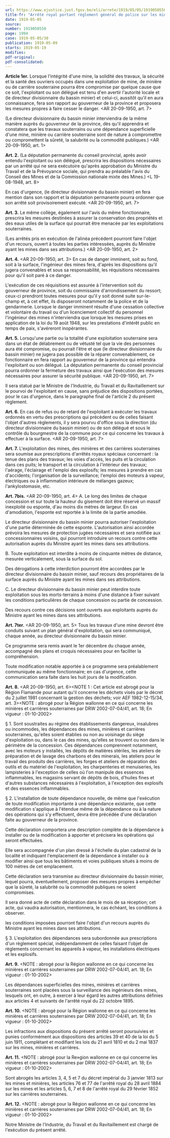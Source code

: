```yaml
---
url: https://www.ejustice.just.fgov.be/eli/arrete/1919/05/05/1919050550/justel
title-fr: "Arrêté royal portant règlement général de police sur les mines, minières et carrières souterraines. (NOTE : abrogé pour la Région flamande dans la mesure où il se réfère à des matières relevant de la compétence de la Région flamande <AGF 2011-07-15/41, art. 32, 003; En vigueur : 06-09-2013>) (NOTE : Consultation des versions antérieures à partir du 08-06-1989 et mise à jour au 06-09-2011)"
date: 1919-05-05
source:
number: 1919050550
page: 1994
case: 1919-05-05/30
publication: 1919-05-09
starts: 1919-05-19
modifies:
pdf-original:
pdf-consolidated:
---
```


**Article 1er.** Lorsque l'intégrité d'une mine, la solidité des travaux, la sécurité et la santé des ouvriers occupés dans une exploitation de mine, de minière ou de carrière souterraine pourra être compromise par quelque cause que ce soit, l'exploitant ou son délégué est tenu d'en avertir l'autorité locale et (le directeur divisionnaire du bassin minier) et celui-ci, aussitôt qu'il en aura connaissance, fera son rapport au gouverneur de la province et proposera les mesures propres à faire cesser le danger. <AR 20-09-1950, art. 7>

(Le directeur divisionnaire du bassin minier interviendra de la même manière auprès du gouverneur de la province, dès qu'il apprendra et constatera que les travaux souterrains ou une dépendance superficielle d'une mine, minière ou carrière souterraine sont de nature à compromettre ou compromettent la sûreté, la salubrité ou la commodité publiques.) <AR 20-09-1950, art. 1>

**Art. 2.** (La députation permanente du conseil provincial, après avoir entendu l'exploitant ou son délégué, prescrira les dispositions nécessaires par un arrêté qui ne sera exécutoire qu'après approbation du Ministre du Travail et de la Prévoyance sociale, qui prendra au préalable l'avis du Conseil des Mines et de la Commission nationale mixte des Mines.) <L 19-08-1948, art. 8>

En cas d'urgence, (le directeur divisionnaire du bassin minier) en fera mention dans son rapport et la députation permanente pourra ordonner que son arrêté soit provisoirement exécuté. <AR 20-09-1950, art. 7>

**Art. 3.** Le même collège, également sur l'avis du même fonctionnaire, prescrira les mesures destinées à assurer la conservation des propriétés et des eaux utiles de la surface qui pourrait être menacée par les exploitations souterraines.

(Les arrêtés pris en exécution de l'alinéa précédent pourront faire l'objet d'un recours, ouvert à toutes les parties intéressées, auprès du Ministre ayant les mines dans ses attributions.) <AR 20-09-1950, art. 2>

**Art. 4.** <AR 20-09-1950, art. 3> En cas de danger imminent, soit au fond, soit à la surface, l'ingénieur des mines fera, d'après les dispositions qu'il jugera convenables et sous sa responsabilité, les réquisitions nécessaires pour qu'il soit paré à ce danger.

L'exécution de ces réquisitions est assurée à l'intervention soit du gouverneur de province, soit du commissaire d'arrondissement du ressort; ceux-ci prendront toutes mesures pour qu'il y soit donné suite sur-le-champ et, à cet effet, ils disposeront notamment de la police et de la gendarmerie. Lorsque le danger imminent résulte d'une cessation collective et volontaire du travail ou d'un licenciement collectif du personnel l'ingénieur des mines n'interviendra que lorsque les mesures prises en application de la loi du 19 août 1948, sur les prestations d'intérêt public en temps de paix, s'avéreront inopérantes.

**Art. 5.** Lorsqu'une partie ou la totalité d'une exploitation souterraine sera dans un état de délabrement ou de vétusté tel que la vie des personnes aura été compromise, ou pourrait l'être et que (le directeur divisionnaire du bassin minier) ne jugera pas possible de la réparer convenablement, ce fonctionnaire en fera rapport au gouverneur de la province qui entendra l'exploitant ou son délégué. La députation permanente du conseil provincial pourra ordonner la fermeture des travaux ainsi que l'exécution des mesures nécessaires pour assurer la sécurité publique. <AR 20-09-1950, art. 7>

Il sera statué par le Ministre de l'Industrie, du Travail et du Ravitaillement sur le pourvoi de l'exploitant en cause, sans préjudice des dispositions portées, pour le cas d'urgence, dans le paragraphe final de l'article 2 du présent règlement.

**Art. 6.** En cas de refus ou de retard de l'exploitant à exécuter les travaux ordonnés en vertu des prescriptions qui précèdent ou de celles faisant l'objet d'autres règlements, il y sera pourvu d'office sous la direction (du directeur divisionnaire du bassin minier) ou de son délégué et sous le contrôle du bourgmestre de la commune pour ce qui concerne les travaux à effectuer à la surface. <AR 20-09-1950, art. 7>

**Art. 7.** L'exploitation des mines, des minières et des carrières souterraines sera soumise aux prescriptions d'arrêtés royaux spéciaux concernant : la tenue des plans des travaux; les voies d'accès, les puits et la circulation dans ces puits; le transport et la circulation à l'intérieur des travaux; l'aérage, l'éclairage et l'emploi des explosifs; les mesures à prendre en cas d'accidents; l'organisation de la surveillance; l'emploi des moteurs à vapeur, électriques ou à inflammation intérieure de mélanges gazeux; l'ankylostomasie, etc.

**Art. 7bis.** <AR 20-09-1950, art. 4> A. Le long des limites de chaque concession et sur toute la hauteur du gisement doit être réservé un massif inexploité ou esponte, d'au moins dix mètres de largeur. En cas d'amodiation, l'esponte est reportée à la limite de la partie amodiée.

Le directeur divisionnaire du bassin minier pourra autoriser l'exploitation d'une partie déterminée de cette esponte. L'autorisation ainsi accordée prévoira les mesures de protection jugées nécessaires et sera notifiée aux concessionnaires voisins, qui pourront introduire un recours contre cette autorisation auprès du Ministre ayant les mines dans ses attributions.

B. Toute exploitation est interdite à moins de cinquante mètres de distance, mesurée verticalement, sous la surface du sol.

Des dérogations à cette interdiction pourront être accordées par le directeur divisionnaire du bassin minier, sauf recours des propriétaires de la surface auprès du Ministre ayant les mines dans ses attributions.

C. Le directeur divisionnaire du bassin minier peut interdire toute exploitation sous les morts-terrains à moins d'une distance à fixer suivant les conditions particulières de chaque concession ou partie de concession.

Des recours contre ces décisions sont ouverts aux exploitants auprès du Ministre ayant les mines dans ses attributions.

**Art. 7ter.** <AR 20-09-1950, art. 5> Tous les travaux d'une mine devront être conduits suivant un plan général d'exploitation, qui sera communiqué, chaque année, au directeur divisionnaire du bassin minier.

Ce programme sera remis avant le 1er décembre du chaque année, accompagné des plans et croquis nécessaires pour en faciliter la compréhension.

Toute modification notable apportée à ce programme sera préalablement communiquée au même fonctionnaire; en cas d'urgence, cette communication sera faite dans les huit jours de la modification.

**Art. 8.** <AR 20-09-1950, art. 6><NOTE 1 : Cet article est abrogé pour la Région Flamande pour autant qu'il concerne les déchets visés par le décret du 2 juillet 1981 concernant la gestion des déchets; voir AEF 1982-12-15/34, art. 3><NOTE : abrogé pour la Région wallonne en ce qui concerne les minières et carrières souterraines par DRW 2002-07-04/41, art. 18;  En vigueur :  01-10-2002>

§ 1. Sont soustraites au régime des établissements dangereux, insalubres ou incommodes, les dépendances des mines, minières et carrières souterraines, qu'elles soient établies ou non au voisinage du siège d'exploitation ou, dans le cas des mines, qu'elles se trouvent ou non dans le périmètre de la concession. Ces dépendances comprennent notamment, avec les moteurs y installés, les dépôts de matières stériles, les ateliers de préparation et de lavage des charbons et des minerais, les ateliers pour le travail des produits des carrières, les forges et ateliers de réparation des outils et du matériel de l'exploitation, les charpenteries et menuiseries, les lampisteries à l'exception de celles où l'on manipule des essences inflammables, les magasins servant de dépôts de bois, d'huiles fines et d'autres substances nécessaires à l'exploitation, à l'exception des explosifs et des essences inflammables.

§ 2. L'installation de toute dépendance nouvelle, de même que l'exécution de toute modification importante à une dépendance existante, que cette modification s'applique à l'étendue même de la dépendance ou à la nature des opérations qui s'y effectuent, devra être précédée d'une déclaration faite au gouverneur de la province.

Cette déclaration comportera une description complète de la dépendance à installer ou de la modification à apporter et précisera les opérations qui seront effectuées.

Elle sera accompagnée d'un plan dressé à l'échelle du plan cadastral de la localité et indiquant l'emplacement de la dépendance à installer ou à modifier ainsi que tous les bâtiments et voies publiques situés à moins de 100 mètres de cet emplacement.

Cette déclaration sera transmise au directeur divisionnaire du bassin minier, lequel pourra, éventuellement, proposer des mesures propres à empêcher que la sûreté, la salubrité ou la commodité publiques ne soient compromises.

Il sera donné acte de cette déclaration dans le mois de sa réception; cet acte, qui vaudra autorisation, mentionnera, le cas échéant, les conditions à observer.

les conditions imposées pourront faire l'objet d'un recours auprès du Ministre ayant les mines dans ses attributions.

§ 3. L'exploitation des dépendances sera subordonnée aux prescriptions d'un règlement spécial, indépendamment de celles faisant l'objet de règlements concernant les appareils à vapeur, les installations électriques et les explosifs.

**Art. 9.** <NOTE : abrogé pour la Région wallonne en ce qui concerne les minières et carrières souterraines par DRW 2002-07-04/41, art. 18;  En vigueur :  01-10-2002>

Les dépendances superficielles des mines, minières et carrières souterraines sont placées sous la surveillance des ingénieurs des mines, lesquels ont, en outre, à exercer à leur égard les autres attributions définies aux articles 4 et suivants de l'arrêté royal du 22 octobre 1895.

**Art. 10.** <NOTE : abrogé pour la Région wallonne en ce qui concerne les minières et carrières souterraines par DRW 2002-07-04/41, art. 18;  En vigueur :  01-10-2002>

Les infractions aux dispositions du présent arrêté seront poursuivies et punies conformément aux dispositions des articles 39 et 40 de la loi du 5 juin 1911, complétant et modifiant les lois du 21 avril 1810 et du 2 mai 1837 sur les mines, minières et carrières.

**Art. 11.** <NOTE : abrogé pour la Re»gion wallonne en ce qui concerne les minières et carrières souterraines par DRW 2002-07-04/41, art. 18;  En vigueur :  01-10-2002>

Sont abrogés les articles 3, 4, 5 et 7 du décret impérial du 3 janvier 1813 sur les mines et minières, les articles 76 et 77 de l'arrêté royal du 28 avril 1884 sur les mines et les articles 5, 6, 7 et 8 de l'arrêté royal du 29 février 1852 sur les carrières souterraines.

**Art. 12.** <NOTE : abrogé pour la Région wallonne en ce qui concerne les minières et carrières souterraines par DRW 2002-07-04/41, art. 18;  En vigueur :  01-10-2002>

Notre Ministre de l'Industrie, du Travail et du Ravitaillement est chargé de l'exécution du présent arrêté.

